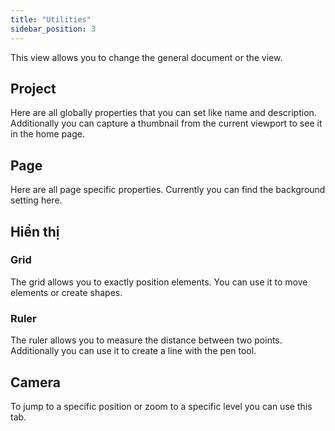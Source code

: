 ```yaml
---
title: "Utilities"
sidebar_position: 3
---
```


This view allows you to change the general document or the view.

## Project

Here are all globally properties that you can set like name and description. Additionally you can capture a thumbnail from the current viewport to see it in the home page.

## Page

Here are all page specific properties. Currently you can find the background setting here.

## Hiển thị

### Grid

The grid allows you to exactly position elements. You can use it to move elements or create shapes.

### Ruler

The ruler allows you to measure the distance between two points. Additionally you can use it to create a line with the pen tool.

## Camera

To jump to a specific position or zoom to a specific level you can use this tab.
